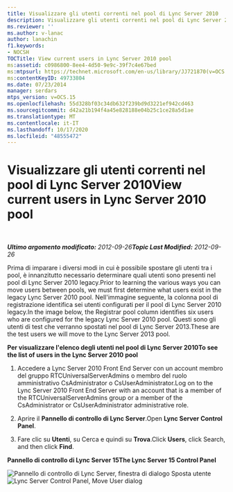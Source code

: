 ```yaml
---
title: Visualizzare gli utenti correnti nel pool di Lync Server 2010
description: Visualizzare gli utenti correnti nel pool di Lync Server 2010.
ms.reviewer: ''
ms.author: v-lanac
author: lanachin
f1.keywords:
- NOCSH
TOCTitle: View current users in Lync Server 2010 pool
ms:assetid: c0986800-8ee4-4d50-9e9c-39f7c4e67bed
ms:mtpsurl: https://technet.microsoft.com/en-us/library/JJ721870(v=OCS.15)
ms:contentKeyID: 49733804
ms.date: 07/23/2014
manager: serdars
mtps_version: v=OCS.15
ms.openlocfilehash: 55d328bf03c34db632f239bd9d3221ef942cd463
ms.sourcegitcommit: d42a21b194f4a45e828188e04b25c1ce28a5d1ae
ms.translationtype: MT
ms.contentlocale: it-IT
ms.lasthandoff: 10/17/2020
ms.locfileid: "48555472"
---
```

# <a name="view-current-users-in-lync-server-2010-pool"></a><span data-ttu-id="eac8b-103">Visualizzare gli utenti correnti nel pool di Lync Server 2010</span><span class="sxs-lookup"><span data-stu-id="eac8b-103">View current users in Lync Server 2010 pool</span></span>

<div data-xmlns="http://www.w3.org/1999/xhtml">

<div class="topic" data-xmlns="http://www.w3.org/1999/xhtml" data-msxsl="urn:schemas-microsoft-com:xslt" data-cs="https://msdn.microsoft.com/">

<div data-asp="https://msdn2.microsoft.com/asp">



</div>

<div id="mainSection">

<div id="mainBody">

<span> </span>

<span data-ttu-id="eac8b-104">_**Ultimo argomento modificato:** 2012-09-26_</span><span class="sxs-lookup"><span data-stu-id="eac8b-104">_**Topic Last Modified:** 2012-09-26_</span></span>

<span data-ttu-id="eac8b-105">Prima di imparare i diversi modi in cui è possibile spostare gli utenti tra i pool, è innanzitutto necessario determinare quali utenti sono presenti nel pool di Lync Server 2010 legacy.</span><span class="sxs-lookup"><span data-stu-id="eac8b-105">Prior to learning the various ways you can move users between pools, we must first determine what users exist in the legacy Lync Server 2010 pool.</span></span> <span data-ttu-id="eac8b-106">Nell'immagine seguente, la colonna pool di registrazione identifica sei utenti configurati per il pool di Lync Server 2010 legacy.</span><span class="sxs-lookup"><span data-stu-id="eac8b-106">In the image below, the Registrar pool column identifies six users who are configured for the legacy Lync Server 2010 pool.</span></span> <span data-ttu-id="eac8b-107">Questi sono gli utenti di test che verranno spostati nel pool di Lync Server 2013.</span><span class="sxs-lookup"><span data-stu-id="eac8b-107">These are the test users we will move to the Lync Server 2013 pool.</span></span>

<span data-ttu-id="eac8b-108">**Per visualizzare l'elenco degli utenti nel pool di Lync Server 2010**</span><span class="sxs-lookup"><span data-stu-id="eac8b-108">**To see the list of users in the Lync Server 2010 pool**</span></span>

1.  <span data-ttu-id="eac8b-109">Accedere a Lync Server 2010 Front End Server con un account membro del gruppo RTCUniversalServerAdmins o membro del ruolo amministrativo CsAdministrator o CsUserAdministrator.</span><span class="sxs-lookup"><span data-stu-id="eac8b-109">Log on to the Lync Server 2010 Front End Server with an account that is a member of the RTCUniversalServerAdmins group or a member of the CsAdministrator or CsUserAdministrator administrative role.</span></span>

2.  <span data-ttu-id="eac8b-110">Aprire il **Pannello di controllo di Lync Server**.</span><span class="sxs-lookup"><span data-stu-id="eac8b-110">Open **Lync Server Control Panel**.</span></span>

3.  <span data-ttu-id="eac8b-111">Fare clic su **Utenti**, su Cerca e quindi su **Trova**.</span><span class="sxs-lookup"><span data-stu-id="eac8b-111">Click **Users**, click Search, and then click **Find**.</span></span>

<span data-ttu-id="eac8b-112">**Pannello di controllo di Lync Server 15**</span><span class="sxs-lookup"><span data-stu-id="eac8b-112">**The Lync Server 15 Control Panel**</span></span>

<span data-ttu-id="eac8b-113">![Pannello di controllo di Lync Server, finestra di dialogo Sposta utente](images/JJ721870.a2bce284-0392-4db3-9bb2-9f12699738e7(OCS.15).jpg "Pannello di controllo di Lync Server, finestra di dialogo Sposta utente")</span><span class="sxs-lookup"><span data-stu-id="eac8b-113">![Lync Server Control Panel, Move User dialog](images/JJ721870.a2bce284-0392-4db3-9bb2-9f12699738e7(OCS.15).jpg "Lync Server Control Panel, Move User dialog")</span></span>

</div>

<span> </span>

</div>

</div>

</div>

